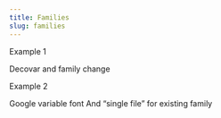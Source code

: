 ```yaml
---
title: Families
slug: families
---
```



Example 1

Decovar and family change

Example 2

Google variable font And “single file” for existing family